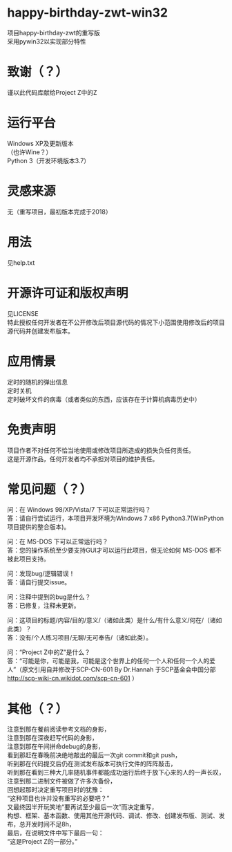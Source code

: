 # happy-birthday-zwt-win32
项目happy-birthday-zwt的重写版  
采用pywin32以实现部分特性  
# 致谢（？）
谨以此代码库献给Project Z中的Z  
# 运行平台
Windows XP及更新版本  
（也许Wine？）  
Python 3（开发环境版本3.7）  
# 灵感来源
无（重写项目，最初版本完成于2018）  
# 用法
见help.txt  
# 开源许可证和版权声明
见LICENSE  
特此授权任何开发者在不公开修改后项目源代码的情况下小范围使用修改后的项目源代码并创建发布版本。  
# 应用情景
定时的随机的弹出信息  
定时关机  
定时破坏文件的病毒（或者类似的东西，应该存在于计算机病毒历史中）  
# 免责声明
项目作者不对任何不恰当地使用或修改项目所造成的损失负任何责任。  
这是开源作品，任何开发者均不承担对项目的维护责任。  
# 常见问题（？）
问：在 Windows 98/XP/Vista/7 下可以正常运行吗？  
答：请自行尝试运行，本项目开发环境为Windows 7 x86 Python3.7(WinPython项目提供的整合版本)。  

问：在 MS-DOS 下可以正常运行吗？  
答：您的操作系统至少要支持GUI才可以运行此项目，但无论如何 MS-DOS 都不被此项目支持。  

问：发现bug/逻辑错误！  
答：请自行提交issue。  

问：注释中提到的bug是什么？  
答：已修复，注释未更新。  

问：这项目的标题/内容/目的/意义/（诸如此类）是什么/有什么意义/何在/（诸如此类）？  
答：没有/个人练习项目/无聊/无可奉告/（诸如此类）。  

问：“Project Z中的Z”是什么？  
答：“可能是你，可能是我，可能是这个世界上的任何一个人和任何一个人的爱人”（原文引用自并修改于SCP-CN-601 By Dr.Hannah 于SCP基金会中国分部 http://scp-wiki-cn.wikidot.com/scp-cn-601 ）  
# 其他（？）
  注意到那在餐前阅读参考文档的身影，  
  注意到那在深夜赶写代码的身影，  
  注意到那在午间拼命debug的身影，  
  看到那赶在春晚前决绝地敲出的最后一次git commit和git push，  
  听到那在代码提交后仍在测试发布版本可执行文件的阵阵敲击，  
  听到那在看到三种大几率随机事件都能成功运行后终于放下心来的人的一声长叹，  
  注意到那二进制文件被做了许多次备份，  
  回想起那时决定重写项目时的犹豫：  
  “这种项目也许并没有重写的必要吧？”  
  又最终因半开玩笑地“要再试至少最后一次”而决定重写，  
  构想、框架、基本函数、使用其他开源代码、调试、修改、创建发布版、测试、发布，总开发时间不足8h，  
  最后，在说明文件中写下最后一句：  
  “这是Project Z的一部分。”  
